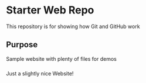 # Starter Web Repo

This repository is for showing how Git and GitHub work

## Purpose

Sample website with plenty of files for demos

### 

Just a slightly nice Website!